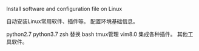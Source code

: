 Install software and configuration file on Linux 

自动安装Linux常用软件、插件等。
配置环境基础信息。

python2.7 python3.7
zsh 替换 bash
tmux管理
vim8.0 集成各种插件。
其他工具软件。
